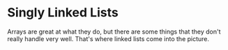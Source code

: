 # Singly Linked Lists
Arrays are great at what they do, but there are some things that they don't really handle very well. That's where linked lists come into the picture.
